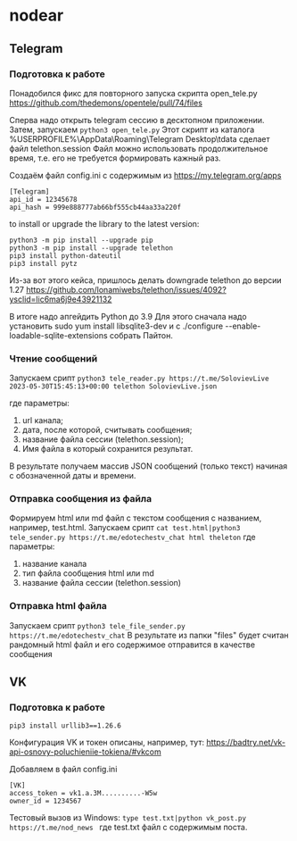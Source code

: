 # nodear

## Telegram

### Подготовка к работе
Понадобился фикс для повторного запуска скрипта open_tele.py
https://github.com/thedemons/opentele/pull/74/files

Сперва надо открыть telegram сессию в десктопном приложении.
Затем, запускаем ```python3 open_tele.py```
Этот скрипт из каталога %USERPROFILE%\AppData\Roaming\Telegram Desktop\tdata сделает файл telethon.session
Файл можно использовать продолжительное время, т.е. его не требуется формировать кажный раз.

Создаём файл config.ini с содержимым из https://my.telegram.org/apps 

```
[Telegram]
api_id = 12345678
api_hash = 999e888777ab66bf555cb44aa33a220f
```

to install or upgrade the library to the latest version:
```
python3 -m pip install --upgrade pip
python3 -m pip install --upgrade telethon
pip3 install python-dateutil
pip3 install pytz
```
Из-за вот этого кейса, пришлось делать downgrade telethon до версии 1.27
https://github.com/lonamiwebs/telethon/issues/4092?ysclid=lic6ma6j9e43921132

В итоге надо апгейдить Python до 3.9
Для этого сначала надо установить  sudo yum install libsqlite3-dev
и с ./configure --enable-loadable-sqlite-extensions собрать Пайтон.

### Чтение сообщений
Запускаем срипт ```python3 tele_reader.py https://t.me/SolovievLive 2023-05-30T15:45:13+00:00 telethon SolovievLive.json```

где параметры:

1) url канала;
2) дата, после которой, считывать сообщения;
3) название файла сессии (telethon.session);
4) Имя файла в который сохранится результат.

В результате получаем массив JSON сообщений (только текст) начиная с обозначенной даты и времени.

### Отправка сообщения из файла
Формируем html или md файл с текстом сообщения с названием, например, test.html.
Запускаем срипт ```cat test.html|python3 tele_sender.py https://t.me/edotechestv_chat html theleton```
где параметры:
1) название канала
2) тип файла сообщения html или md
3) название файла сессии (telethon.session)

### Отправка html файла
Запускаем срипт ```python3 tele_file_sender.py https://t.me/edotechestv_chat```
В результате из папки "files" будет считан рандомный html файл и его содержимое отправится в качестве сообщения

## VK
### Подготовка к работе
```pip3 install vk_api
pip3 install urllib3==1.26.6
``` 

Конфигурация VK и токен описаны, например, тут: https://badtry.net/vk-api-osnovy-poluchieniie-tokiena/#vkcom

Добавляем в  файл config.ini
```
[VK]
access_token = vk1.a.3M..........-W5w
owner_id = 1234567
```

Тестовый вызов из Windows:
```type test.txt|python vk_post.py https://t.me/nod_news ```
где test.txt файл с содержимым поста.

